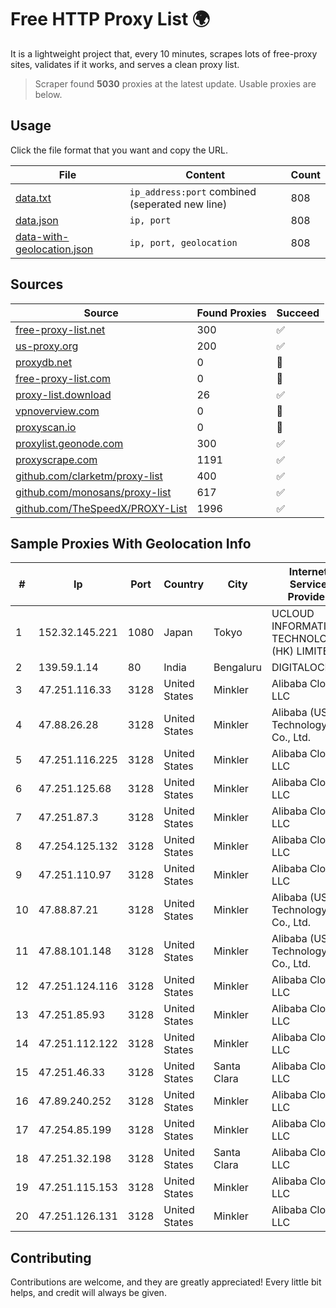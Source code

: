 
# Free HTTP Proxy List 🌍

It is a lightweight project that, every 10 minutes, scrapes lots of free-proxy sites, validates if it works, and serves a clean proxy list.


> Scraper found **5030** proxies at the latest update. Usable proxies are below.

## Usage

Click the file format that you want and copy the URL.


|File|Content|Count|
|----|-------|-----|
|[data.txt](https://raw.githubusercontent.com/themiralay/Proxy-List-World/master/data.txt)|`ip_address:port` combined (seperated new line)|808|
|[data.json](https://raw.githubusercontent.com/themiralay/Proxy-List-World/master/data.json)|`ip, port`|808|
|[data-with-geolocation.json](https://raw.githubusercontent.com/themiralay/Proxy-List-World/master/data-with-geolocation.json)|`ip, port, geolocation`|808|

## Sources

|Source|Found Proxies|Succeed|
|------|-------------|-------|
|[free-proxy-list.net](https://free-proxy-list.net)|300|✅|
|[us-proxy.org](https://www.us-proxy.org)|200|✅|
|[proxydb.net](http://proxydb.net)|0|🚫|
|[free-proxy-list.com](https://free-proxy-list.com/?page=&port=&type%5B%5D=http&type%5B%5D=https&up_time=0&search=Search)|0|🚫|
|[proxy-list.download](https://www.proxy-list.download/HTTP)|26|✅|
|[vpnoverview.com](https://vpnoverview.com/privacy/anonymous-browsing/free-proxy-servers)|0|🚫|
|[proxyscan.io](https://www.proxyscan.io)|0|🚫|
|[proxylist.geonode.com](https://proxylist.geonode.com/api/proxy-list?limit=300&page=1&sort_by=lastChecked&sort_type=desc&protocols=http,https)|300|✅|
|[proxyscrape.com](https://api.proxyscrape.com/v2/?request=displayproxies&protocol=http&timeout=10000&country=all&ssl=all&anonymity=all)|1191|✅|
|[github.com/clarketm/proxy-list](https://raw.githubusercontent.com/clarketm/proxy-list/master/proxy-list-raw.txt)|400|✅|
|[github.com/monosans/proxy-list](https://raw.githubusercontent.com/monosans/proxy-list/main/proxies/http.txt)|617|✅|
|[github.com/TheSpeedX/PROXY-List](https://raw.githubusercontent.com/TheSpeedX/PROXY-List/master/http.txt)|1996|✅|


## Sample Proxies With Geolocation Info

|#|Ip|Port|Country|City|Internet Service Provider|
|-|--|----|-------|----|-------------------------|
|1|152.32.145.221|1080|Japan|Tokyo|UCLOUD INFORMATION TECHNOLOGY (HK) LIMITED|
|2|139.59.1.14|80|India|Bengaluru|DIGITALOCEAN|
|3|47.251.116.33|3128|United States|Minkler|Alibaba Cloud LLC|
|4|47.88.26.28|3128|United States|Minkler|Alibaba (US) Technology Co., Ltd.|
|5|47.251.116.225|3128|United States|Minkler|Alibaba Cloud LLC|
|6|47.251.125.68|3128|United States|Minkler|Alibaba Cloud LLC|
|7|47.251.87.3|3128|United States|Minkler|Alibaba Cloud LLC|
|8|47.254.125.132|3128|United States|Minkler|Alibaba Cloud LLC|
|9|47.251.110.97|3128|United States|Minkler|Alibaba Cloud LLC|
|10|47.88.87.21|3128|United States|Minkler|Alibaba (US) Technology Co., Ltd.|
|11|47.88.101.148|3128|United States|Minkler|Alibaba (US) Technology Co., Ltd.|
|12|47.251.124.116|3128|United States|Minkler|Alibaba Cloud LLC|
|13|47.251.85.93|3128|United States|Minkler|Alibaba Cloud LLC|
|14|47.251.112.122|3128|United States|Minkler|Alibaba Cloud LLC|
|15|47.251.46.33|3128|United States|Santa Clara|Alibaba Cloud LLC|
|16|47.89.240.252|3128|United States|Minkler|Alibaba Cloud LLC|
|17|47.254.85.199|3128|United States|Minkler|Alibaba Cloud LLC|
|18|47.251.32.198|3128|United States|Santa Clara|Alibaba Cloud LLC|
|19|47.251.115.153|3128|United States|Minkler|Alibaba Cloud LLC|
|20|47.251.126.131|3128|United States|Minkler|Alibaba Cloud LLC|



## Contributing

Contributions are welcome, and they are greatly appreciated! Every
little bit helps, and credit will always be given.


